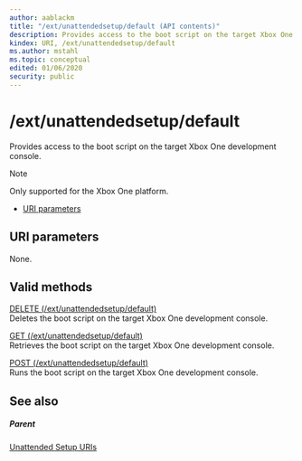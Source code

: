 ```yaml
---
author: aablackm
title: "/ext/unattendedsetup/default (API contents)"
description: Provides access to the boot script on the target Xbox One development console.  Only supported for the Xbox One platform.
kindex: URI, /ext/unattendedsetup/default
ms.author: mstahl
ms.topic: conceptual
edited: 01/06/2020
security: public
---
```


# /ext/unattendedsetup/default
Provides access to the boot script on the target Xbox One development console.   > [!NOTE]
> Only supported for the Xbox One platform.   
   
   *  [URI parameters](#ID4E4)  

 
<a id="ID4E4"></a>

   

## URI parameters   
   
  
None.   
  
<a id="ID4EEB"></a>

   

## Valid methods   
  
[DELETE (/ext/unattendedsetup/default)](uri-extunattendedsetupdefault-delete.md)  
Deletes the boot script on the target Xbox One development console.
  
  
[GET (/ext/unattendedsetup/default)](uri-extunattendedsetupdefault-get.md)  
Retrieves the boot script on the target Xbox One development console. 
  
  
[POST (/ext/unattendedsetup/default)](uri-extunattendedsetupdefault-post.md)  
Runs the boot script on the target Xbox One development console. 
 
<a id="ID4ESB"></a>

   

## See also  
 
<a id="ID4EUB"></a>

   

##### Parent   
 [Unattended Setup URIs](atoc-rest-unattendedsetup.md)

   